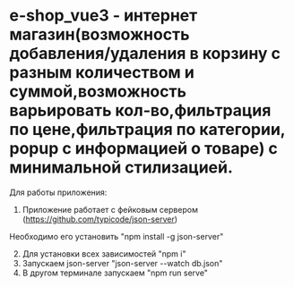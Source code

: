 # e-shop_vue3 - интернет магазин(возможность добавления/удаления в корзину с разным количеством и суммой,возможность варьировать кол-во,фильтрация по цене,фильтрация по категории, popup с информацией о товаре) с минимальной стилизацией.

Для работы приложения:

1. Приложение работает с фейковым сервером (https://github.com/typicode/json-server)

Необходимо его установить "npm install -g json-server"

2. Для установки всех зависимостей "npm i"
3. Запускаем json-server "json-server --watch db.json"
4. В другом терминале запускаем "npm run serve"

